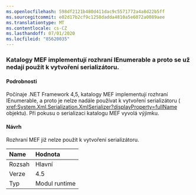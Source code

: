 ```yaml
---
ms.openlocfilehash: 598df2121b480d411dac9c5571772a4a8d22b5ff
ms.sourcegitcommit: e02d17b2cf9c1258dadda4810a5e6072a0089aee
ms.translationtype: MT
ms.contentlocale: cs-CZ
ms.lasthandoff: 07/01/2020
ms.locfileid: "85620035"
---
```

### <a name="mef-catalogs-implement-ienumerable-and-therefore-can-no-longer-be-used-to-create-a-serializer"></a>Katalogy MEF implementují rozhraní IEnumerable a proto se už nedají použít k vytvoření serializátoru.

#### <a name="details"></a>Podrobnosti

Počínaje .NET Framework 4,5, katalogy MEF implementují rozhraní IEnumerable, a proto je nelze nadále používat k vytvoření serializátoru ( <xref:System.Xml.Serialization.XmlSerializer?displayProperty=fullName> objektu). Při pokusu o serializaci katalogu MEF vyvolá výjimku.

#### <a name="suggestion"></a>Návrh

Rozhraní MEF již nelze použít k vytvoření serializátoru.

| Name    | Hodnota       |
|:--------|:------------|
| Rozsah   |Hlavní|
|Verze|4.5|
|Typ|Modul runtime|
